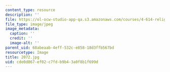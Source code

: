 ```yaml
---
content_type: resource
description: ''
file: https://ol-ocw-studio-app-qa.s3.amazonaws.com/courses/4-614-religious-architecture-and-islamic-cultures-fall-2002/cde0d867ef02c7fdb9b43a0f8b1f699d_2072.jpg
file_type: image/jpeg
image_metadata:
  caption: ''
  credit: ''
  image-alt: ''
parent_uid: 68abeaab-4eff-532c-e858-18d3ffb567bd
resourcetype: Image
title: 2072.jpg
uid: cde0d867-ef02-c7fd-b9b4-3a0f8b1f699d
---
```

